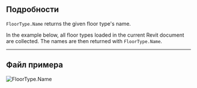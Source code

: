 ## Подробности
`FloorType.Name` returns the given floor type's name.

In the example below, all floor types loaded in the current Revit document are collected. The names are then returned with `FloorType.Name`.
___
## Файл примера

![FloorType.Name](./Revit.Elements.FloorType.Name_img.jpg)
